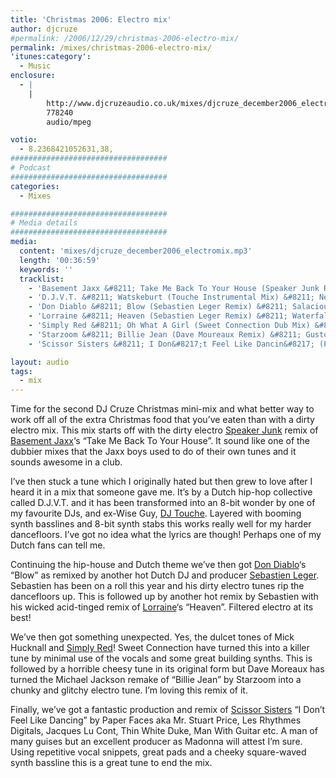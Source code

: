 ```yaml
---
title: 'Christmas 2006: Electro mix'
author: djcruze
#permalink: /2006/12/29/christmas-2006-electro-mix/
permalink: /mixes/christmas-2006-electro-mix/
'itunes:category':
  - Music
enclosure:
  - |
    |
        http://www.djcruzeaudio.co.uk/mixes/djcruze_december2006_electromix.mp3
        778240
        audio/mpeg

votio:
  - 8.2368421052631,38,
###################################
# Podcast
###################################
categories:
  - Mixes

###################################
# Media details
###################################
media:
  content: 'mixes/djcruze_december2006_electromix.mp3'
  length: '00:36:59'
  keywords: ''
  tracklist:
    - 'Basement Jaxx &#8211; Take Me Back To Your House (Speaker Junk Remix) &#8211; XL Recordings'
    - 'D.J.V.T. &#8211; Watskeburt (Touche Instrumental Mix) &#8211; Nebula Records'
    - 'Don Diablo &#8211; Blow (Sebastien Leger Remix) &#8211; Salacious'
    - 'Lorraine &#8211; Heaven (Sebastien Leger Remix) &#8211; Waterfall Records'
    - 'Simply Red &#8211; Oh What A Girl (Sweet Connection Dub Mix) &#8211; SimplyRed.com'
    - 'Starzoom &#8211; Billie Jean (Dave Moureaux Remix) &#8211; Gusto Records'
    - 'Scissor Sisters &#8211; I Don&#8217;t Feel Like Dancin&#8217; (Paper Faces Mix) &#8211; Polydor'

layout: audio
tags:
  - mix
---
```


Time for the second DJ Cruze Christmas mini-mix and what better way to work off all of the extra Christmas food that you&#8217;ve eaten than with a dirty electro mix. This mix starts off with the dirty electro [Speaker Junk][1] remix of [Basement Jaxx][2]&#8216;s &#8220;Take Me Back To Your House&#8221;. It sound like one of the dubbier mixes that the Jaxx boys used to do of their own tunes and it sounds awesome in a club.

I&#8217;ve then stuck a tune which I originally hated but then grew to love after I heard it in a mix that someone gave me. It&#8217;s by a Dutch hip-hop collective called D.J.V.T. and it has been transformed into an 8-bit wonder by one of my favourite DJs, and ex-Wise Guy, [DJ Touche][3]. Layered with booming synth basslines and 8-bit synth stabs this works really well for my harder dancefloors. I&#8217;ve got no idea what the lyrics are though! Perhaps one of my Dutch fans can tell me.

Continuing the hip-house and Dutch theme we&#8217;ve then got [Don Diablo][4]&#8216;s &#8220;Blow&#8221; as remixed by another hot Dutch DJ and producer [Sebastien Leger][5]. Sebastien has been on a roll this year and his dirty electro tunes rip the dancefloors up. This is followed up by another hot remix by Sebastien with his wicked acid-tinged remix of [Lorraine][6]&#8216;s &#8220;Heaven&#8221;. Filtered electro at its best!

We&#8217;ve then got something unexpected. Yes, the dulcet tones of Mick Hucknall and [Simply Red][7]! Sweet Connection have turned this into a killer tune by minimal use of the vocals and some great building synths. This is followed by a horrible cheesy tune in its original form but Dave Moreaux has turned the Michael Jackson remake of &#8220;Billie Jean&#8221; by Starzoom into a chunky and glitchy electro tune. I&#8217;m loving this remix of it.

Finally, we&#8217;ve got a fantastic production and remix of [Scissor Sisters][8] &#8220;I Don&#8217;t Feel Like Dancing&#8221; by Paper Faces aka Mr. Stuart Price, Les Rhythmes Digitals, Jacques Lu Cont, Thin White Duke, Man With Guitar etc. A man of many guises but an excellent producer as Madonna will attest I&#8217;m sure. Using repetitive vocal snippets, great pads and a cheeky square-waved synth bassline this is a great tune to end the mix.

[1]: http://www.myspace.com/speakerjunk/
[2]: http://www.basementjaxx.co.uk/
[3]: http://www.myspace.com/touchelondon/
[4]: http://www.dondiablo.com/
[5]: http://www.sebastienleger.net/
[6]: http://www.lorrainemusic.co.uk/
[7]: http://www.simplyred.com/
[8]: http://www.scissorsisters.com/
